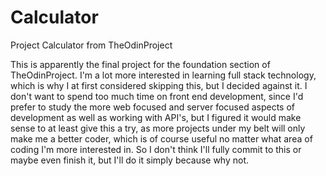 # Calculator
Project Calculator from TheOdinProject

This is apparently the final project for the foundation section of TheOdinProject. I'm a lot more
interested in learning full stack technology, which is why I at first considered skipping this, 
but I decided against it. I don't want to spend too much time on front end development, since
 I'd prefer to study the more web focused and server focused aspects of development as well
 as working with API's, but I figured it would make sense to at least give this a try, as more
projects under my belt will only make me a better coder, which is of course useful no matter 
what area of coding I'm more interested in. So I don't think I'll fully commit to this or maybe 
even finish it, but I'll do it simply because why not.
